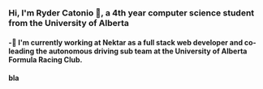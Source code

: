### Hi, I'm Ryder Catonio 👋, a 4th year computer science student from the University of Alberta
#### -🔭 I'm currently working at Nektar as a full stack web developer and co-leading the autonomous driving sub team at the University of Alberta Formula Racing Club.
#### bla

<!--
**RyderCatonio/RyderCatonio** is a ✨ _special_ ✨ repository because its `README.md` (this file) appears on your GitHub profile.

Here are some ideas to get you started:

- 🔭 I’m currently working on ...
- 🌱 I’m currently learning ...
- 👯 I’m looking to collaborate on ...
- 🤔 I’m looking for help with ...
- 💬 Ask me about ...
- 📫 How to reach me: ...
- 😄 Pronouns: ...
- ⚡ Fun fact: ...
-->
